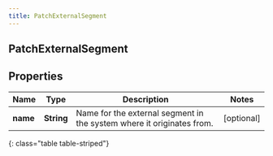 ```yaml
---
title: PatchExternalSegment
---
```

## PatchExternalSegment


## Properties

| Name | Type | Description | Notes |
| ------------ | ------------- | ------------- | ------------- |
| **name** | <!----><!---->**String**<!----> | Name for the external segment in the system where it originates from. |  [optional] |
{: class="table table-striped"}




